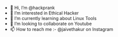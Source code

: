 - 👋 Hi, I’m @hackprank
- 👀 I’m interested in Ethical Hacker
- 🌱 I’m currently learning about Linux Tools
- 💞️ I’m looking to collaborate on Youtube
- 📫 How to reach me :- @jaivethakur on Instagram

<!---
hackprank/hackprank is a ✨ special ✨ repository because its `README.md` (this file) appears on your GitHub profile.
You can click the Preview link to take a look at your changes.
--->
